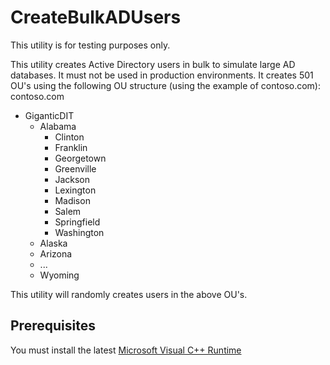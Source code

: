 # CreateBulkADUsers
This utility is for testing purposes only.

This utility creates Active Directory users in bulk to simulate large AD databases. It must not be used in production environments.
It creates 501 OU's using the following OU structure (using the example of contoso.com):
contoso.com
+ GiganticDIT
  + Alabama
    + Clinton
    + Franklin
    + Georgetown
    + Greenville
    + Jackson
    + Lexington
    + Madison
    + Salem
    + Springfield
    + Washington
  + Alaska
  + Arizona
  + ...
  + Wyoming

This utility will randomly creates users in the above OU's. 

## Prerequisites
You must install the latest [Microsoft Visual C++ Runtime](https://learn.microsoft.com/en-us/cpp/windows/latest-supported-vc-redist?view=msvc-170)
